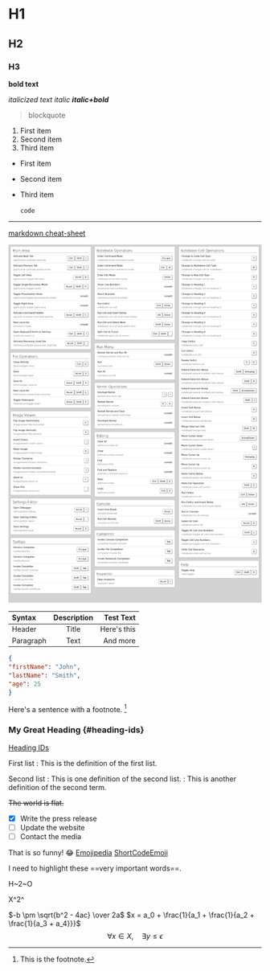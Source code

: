 # H1
## H2
### H3

**bold text**

*italicized text*
_italic_
**_italic+bold_**
> blockquote

1. First item
2. Second item
3. Third item

- First item
- Second item
- Third item

	`code`

---

[markdown cheat-sheet](https://www.markdownguide.org/cheat-sheet/)

![jupytercheatsheet](./img/jupytercheatsheet.png)

| Syntax      | Description | Test Text     |
| :---        |    :----:   |          ---: |
| Header      | Title       | Here's this   |
| Paragraph   | Text        | And more      |

```json
{
"firstName": "John",
"lastName": "Smith",
"age": 25
}
```

Here's a sentence with a footnote. [^1]

[^1]: This is the footnote.

### My Great Heading {#heading-ids}

[Heading IDs](#heading-ids)

First list
: This is the definition of the first list.

Second list
: This is one definition of the second list.
: This is another definition of the second term.

~~The world is flat.~~

- [x] Write the press release
- [ ] Update the website
- [ ] Contact the media

That is so funny! :joy:
[Emojipedia](https://emojipedia.org/)
[ShortCodeEmoji](https://gist.github.com/rxaviers/7360908)

I need to highlight these ==very important words==.

H~2~O

X^2^

$-b \pm \sqrt{b^2 - 4ac} \over 2a$
$x = a_0 + \frac{1}{a_1 + \frac{1}{a_2 + \frac{1}{a_3 + a_4}}}$
$$\forall x \in X, \quad \exists y \leq \epsilon$$

